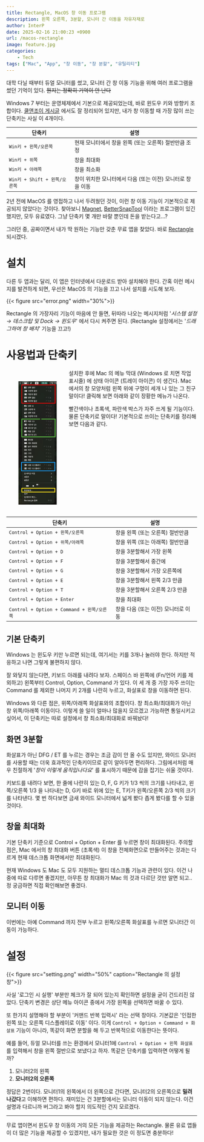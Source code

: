 ```yaml
---
title: Rectangle, MacOS 창 이동 프로그램
description: 왼쪽 오른쪽, 3분할, 모니터 간 이동을 자유자재로
author: InterP
date: 2025-02-16 21:00:23 +0900
url: /macos-rectangle
image: feature.jpg
categories:
    - Tech
tags: ["Mac", "App", "창 이동", "창 분할", "유틸리티"]
---
```


대학 다닐 때부터 듀얼 모니터를 썼고, 모니터 간 창 이동 기능을 위해 여러 프로그램을 썼던 기억이 있다. ~~뭔지는 정확히 기억이 안 난다~~ 

Windows 7 부터는 운영체제에서 기본으로 제공되었는데, 바로 윈도우 키와 방향키 조합이다. [쿨앤조이 게시글](https://coolenjoy.net/bbs/37/220952) 에서도 잘 정리되어 있지만, 내가 창 이동할 때 가장 많이 쓰는 단축키는 사실 이 4개이다.

| 단축키 | 설명 |
| -------- | ---- |
| `Win키 + 왼쪽/오른쪽` | 현재 모니터에서 창을 왼쪽 (또는 오른쪽) 절반만큼 조정 |
| `Win키 + 위쪽` | 창을 최대화 |
| `Win키 + 아래쪽` | 창을 최소화 |
| `Win키 + Shift + 왼쪽/오른쪽` | 창이 위치한 모니터에서 다음 (또는 이전) 모니터로 창을 이동 |

2년 전에 MacOS 를 영접하고 나서 두려웠던 것이, 이런 창 이동 기능이 기본적으로 제공되지 않았다는 것이다. 찾아보니 [Magnet](https://apps.apple.com/kr/app/magnet/id441258766?mt=12), [BetterSnapTool](https://apps.apple.com/kr/app/bettersnaptool/id417375580?mt=12) 이라는 프로그램이 있긴 했지만, 모두 유료였다. 그냥 단축키 몇 개만 바랄 뿐인데 돈을 받는다고...?

그러던 중, 공짜이면서 내가 딱 원하는 기능만 갖춘 무료 앱을 찾았다. 바로 [Rectangle](https://rectangleapp.com/) 되시겠다.

# 설치

다른 두 앱과는 달리, 이 앱은 인터넷에서 다운로드 받아 설치해야 한다. 간혹 이런 메시지를 발견하게 되면, 우선은 MacOS 의 기능을 끄고 나서 설치를 시도해 보자. 

{{< figure src="error.png" width="30%">}}

Rectangle 의 가장자리 기능이 마음에 안 들면, 뒤따라 나오는 메시지처럼 '_시스템 설정 → 데스크탑 및 Dock → 윈도우_' 에서 다시 켜주면 된다. (Rectangle 설정에서는 '_드래그하여 창 배치_' 기능을 끄고!)


# 사용법과 단축키

<img loading="lazy" src="menu.jpg" width="20%" style="float: left; margin: 2rem 2rem;">

설치한 후에 Mac 의 메뉴 막대 (Windows 로 치면 작업 표시줄) 에 상태 아이콘 (트레이 아이콘) 이 생긴다. Mac 에서의 창 모양처럼 왼쪽 위에 구멍이 세개 나 있는 그 친구 말이다! 클릭해 보면 아래와 같이 장황한 메뉴가 나온다.

빨간색이나 초록색, 파란색 박스가 자주 쓰게 될 기능이다. 물론 단축키로 말이다! 기본적으로 쓰이는 단축키를 정리해 보면 다음과 같다.

| 단축키 | 설명 |
| -------- | ---- |
| `Control + Option + 왼쪽/오른쪽` | 창을 왼쪽 (또는 오른쪽) 절반만큼 |
| `Control + Option + 위쪽/아래쪽` | 창을 위쪽 (또는 아래쪽) 절반만큼 |
| `Control + Option + D` | 창을 3분할해서 가장 왼쪽 |
| `Control + Option + F` | 창을 3분할해서 중간에 |
| `Control + Option + G` | 창을 3분할해서 가장 오른쪽에 |
| `Control + Option + E` | 창을 3분할해서 왼쪽 2/3 만큼 |
| `Control + Option + T` | 창을 3분할해서 오른쪽 2/3 만큼 |
| `Control + Option + Enter` | 창을 최대화 |
| `Control + Option + Command + 왼쪽/오른쪽` | 창을 다음 (또는 이전) 모니터로 이동 |

## 기본 단축키
Windows 는 윈도우 키만 누르면 되는데, 여기서는 키를 3개나 눌러야 한다. 하지만 적응하고 나면 그렇게 불편하지 않다.

잘 와닿지 않는다면, 키보드 아래를 내려다 보자. 스페이스 바 왼쪽에 (Fn/언어 키를 제외하고) 왼쪽부터 Control, Option, Command 가 있다. 이 세 개 중 가장 자주 쓰이는 Command 를 제외한 나머지 키 2개를 나란히 누르고, 화살표로 창을 이동하면 된다.

Windows 와 다른 점은, 위쪽/아래쪽 화살표와의 조합이다. 창 최소화/최대화가 아닌 창 위쪽/아래쪽 이동이다. 이렇게 쓸 일이 얼마나 많을지 모르겠고 가능하면 통일시키고 싶어서, 이 단축키는 따로 설정에서 창 최소화/최대화로 바꿔놨다!

## 화면 3분할
화살표가 아닌 DFG / ET 를 누르는 경우는 조금 감이 안 올 수도 있지만, 와이드 모니터를 사용할 때는 더욱 효과적인 단축키이므로 같이 알아두면 편리하다. 그림에서처럼 매우 친절하게 '_창이 이렇게 움직입나다요_' 를 표시하기 때문에 감을 잡기는 쉬울 것이다. 

키보드를 내려다 보면, 한 줄에 나란히 있는 D, F, G 키가 1/3 씩의 크기를 나타내고, 왼쪽/오른쪽 1/3 을 나타내는 D, G키 바로 위에 있는 E, T키가 왼쪽/오른쪽 2/3 씩의 크기를 나타낸다. 몇 번 하다보면 금새 와이드 모니터에서 넓게 봤다 좁게 봤다를 할 수 있을 것이다.

## 창을 최대화
기본 단축키 기준으로 Control + Option + Enter 를 누르면 창이 최대화된다. 주의할 점은, Mac 에서의 창 최대화 버튼 (초록색) 이 창을 전체화면으로 만들어주는 것과는 다르게 현재 데스크톱 화면에서만 최대화된다.

현재 Windows 도 Mac 도 모두 지원하는 멀티 데스크톱 기능과 관련이 있다. 이건 나중에 따로 다루면 좋겠지만, 아무튼 창 최대화가 Mac 의 것과 다르단 것만 알면 되고.. 정 궁금하면 직접 확인해보면 좋겠다.

## 모니터 이동
이번에는 아예 Command 까지 전부 누르고 왼쪽/오른쪽 화살표를 누르면 모니터간 이동이 가능하다. 

# 설정

{{< figure src="setting.png" width="50%" caption="Rectangle 의 설정 창">}}

사실 '로그인 시 실행' 부분만 체크가 잘 되어 있는지 확인하면 설정을 굳이 건드리진 않았다. 단축키 변경은 상단 메뉴 아이콘 중에서 가장 왼쪽을 선택하면 바꿀 수 있다.

또 한가지 설명해야 할 부분이 '커맨드 반복 입력시' 라는 선택 창이다. 기본값은 '인접한 왼쪽 또는 오른쪽 디스플레이로 이동' 이다. 이게 `Control + Option + Command + 화살표` 기능이 아니라, 똑같이 화면 분할을 해 두고 반복적으로 이동한다는 뜻이다.

예를 들어, 듀얼 모니터를 쓰는 환경에서 모니터1에 `Control + Option + 왼쪽 화살표` 를 입력해서 창을 왼쪽 절반으로 보냈다고 하자. 똑같은 단축키를 입력하면 어떻게 될까?

1. 모니터2의 왼쪽
2. **모니터2의 오른쪽**

정답은 2번이다. 모니터1의 왼쪽에서 더 왼쪽으로 간다면, 모니터2의 오른쪽으로 **밀려나갔다**고 이해하면 편하다. 재미있는 건 3분할에서는 모니터 이동이 되지 않는다. 이건 설명과 다르니까 버그라고 봐야 할지 의도적인 건지 모르겠다.

---

무료 앱이면서 윈도우 창 이동의 거의 모든 기능을 제공하는 Rectangle. 물론 유료 앱들이 더 많은 기능을 제공할 수 있겠지만, 내가 필요한 것은 이 정도면 충분하다!
